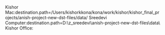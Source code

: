 Kishor Mac:destination.path=/Users/kishorkkona/kona/work/kishor/kishor_final_projects/anish-project-new-dst-files/data/
Sreedevi Computer:destination.path=D:\\z_sreedevi\\anish-project-new-dst-files\\data\\
Kishor Office:
